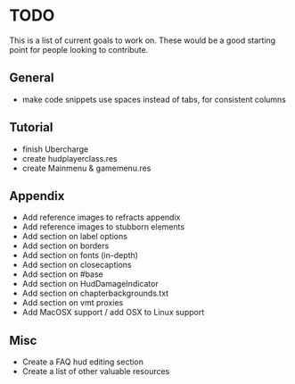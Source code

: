 # TODO

This is a list of current goals to work on. These would be a good starting point for people looking to contribute.

## General

* make code snippets use spaces instead of tabs, for consistent columns

## Tutorial

* finish Ubercharge
* create hudplayerclass.res
* create Mainmenu & gamemenu.res

## Appendix

* Add reference images to refracts appendix
* Add reference images to stubborn elements
* Add section on label options
* Add section on borders
* Add section on fonts (in-depth)
* Add section on closecaptions
* Add section on #base
* Add section on HudDamageIndicator
* Add section on chapterbackgrounds.txt
* Add section on vmt proxies
* Add MacOSX support / add OSX to Linux support

## Misc

* Create a FAQ hud editing section
* Create a list of other valuable resources

